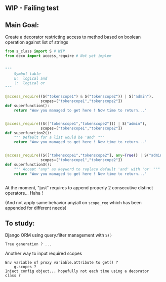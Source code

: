 **WIP - Failing test**
------------
Main Goal:
---

Create a decorator restricting access to method based on boolean operation against list of strings

```python
from s_class import S # WIP
from deco import access_require # Not yet implem


"""
    Symbol table
    &:  logical and
    |:  logical or
"""

@access_require((S("tokenscope1") & S("tokenscope2")) | S("admin"),
                scopes=["tokenscope1","tokenscope2"])
def superfunction():
    return "Wow you managed to get here ! Now time to return..."


@access_require((S(["tokenscope1","tokenscope2"])) | S("admin"),
                scopes=["tokenscope1","tokenscope2"])
def superfunction2():
    """ Default for a list would be 'and' """
    return "Wow you managed to get here ! Now time to return..."


@access_require((S(["tokenscope1","tokenscope2"], any=True)) | S("admin"),
                scopes=["tokenscope1","tokenscope2"])
def superfunction3():
    """ Accept "any" as keyword to replace default 'and' with 'or' """
    return "Wow you managed to get here ! Now time to return..."



```

At the moment, "just" requires to append properly 2 consecutive distinct operators... Haha !

(And not apply same behavior any/all on `scope_req` which has been appended for different needs)


To study:
----
Django ORM using query.filter management with `S()`

    Tree generation ? ...

Another way to input required scopes

    Env variable of proxy variable.attribute to get() ?
        g.scopes ?
    Inject config object... hopefully not each time using a decorator class ?